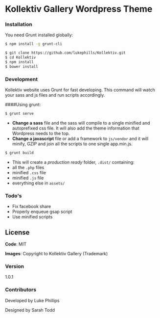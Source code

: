 # Kollektiv Gallery Wordpress Theme

### Installation

You need Grunt installed globally:

```sh
$ npm install -g grunt-cli
```

```sh
$ git clone https://github.com/lukephills/Kollektiv.git
$ cd Kollektiv
$ npm install
$ bower install
```

### Development


Kollektiv website uses Grunt for fast developing. This command will watch your sass and js files and run scripts accordingly.

####Using grunt:
```sh
$ grunt serve
```
 - **Change a sass** file and the sass will compile to a single minified and autoprefixed css file. It will also add the theme information that Wordpress needs to the top.
 - **Change a javascript** file or add a framework to `js/vendor` and it will minify, GZIP and join all the scripts to one single app.min.js.

```sh
$ grunt build
```
 - This will create a *production ready* folder, `.dist/` containing:
  - all the `.php` files
  - minified `.css` file
  - minified `.js` file
  - everything else in `assets/`



### Todo's

 - Fix facebook share
 - Properly enqueue gsap script
 - Use minified scripts

License
---

**Code**: MIT

**Images**: Copyright to Kollektiv Gallery (Trademark)

### Version
1.0.1

### Contributors
Developed by Luke Phillips  

Designed by Sarah Todd
